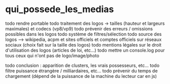 # qui_possede_les_medias

todo rendre portable
todo traitement des logos -> tailles (hauteur et largeurs maximales) et codecs (vp8/vp9)
todo prévenir des erreurs / omissions possibles dans les logos
todo système de filtres/sélection
todo source des logos --> wikipedia, acpm et sites officiels et comptes officiels sur réseaux sociaux (choix fait sur la taille des logos)
todo mentions légales sur le droit d'utilisation des logos (articles de loi, etc...)
todo mettre un console.log pour tous ceux qui n'ont pas de logo/image/photo 

todo conclusion : apparition de clusters, les vrais possesseurs, etc...
todo filtre puissance étrangère / milliardaires, etc...
todo prévenir du temps de chargement (dépend de la puissance de la machine du lecteur car en js)